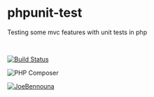 # phpunit-test

Testing some mvc features with unit tests in php

<br>

[![Build Status](https://travis-ci.com/JoeBennouna/phpunit-test.svg?branch=master)](https://travis-ci.com/JoeBennouna/phpunit-test)

![PHP Composer](https://github.com/JoeBennouna/phpunit-test/workflows/PHP%20Composer/badge.svg)

[![JoeBennouna](https://circleci.com/gh/JoeBennouna/phpunit-test.svg?style=svg)](https://app.circleci.com/pipelines/github/JoeBennouna/phpunit-test)